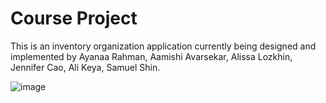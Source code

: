 # Course Project

This is an inventory organization application currently being designed and implemented by Ayanaa Rahman, Aamishi Avarsekar, Alissa Lozkhin, Jennifer Cao, Ali Keya, Samuel Shin. 



![image](https://user-images.githubusercontent.com/76668055/140856553-779c3c45-31f9-47ce-acd1-5a59859b6b9b.png)
